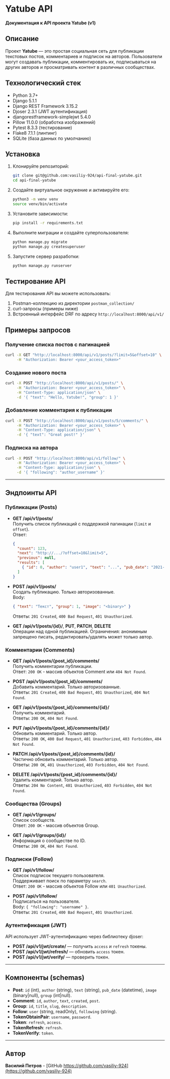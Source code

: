 # Yatube API

**Документация к API проекта Yatube (v1)**

## Описание
Проект **Yatube** — это простая социальная сеть для публикации текстовых постов, комментариев и подписок на авторов. Пользователи могут создавать публикации, комментировать их, подписываться на других авторов и просматривать контент в различных сообществах.

## Технологический стек
- Python 3.7+
- Django 5.1.1
- Django REST Framework 3.15.2
- Djoser 2.3.1 (JWT аутентификация)
- djangorestframework-simplejwt 5.4.0
- Pillow 11.0.0 (обработка изображений)
- Pytest 8.3.3 (тестирование)
- Flake8 7.1.1 (линтинг)
- SQLite (база данных по умолчанию)

## Установка
1. Клонируйте репозиторий:
   ```bash
   git clone git@github.com:vasiliy-924/api-final-yatube.git
   cd api-final-yatube
   ```
2. Cоздайте виртуальное окружение и активируйте его:
   ```bash
   python3 -m venv venv
   source venv/bin/activate
   ```
3. Установите зависимости:
   ```bash
   pip install -r requirements.txt
   ```
4. Выполните миграции и создайте суперпользователя:
   ```bash
   python manage.py migrate
   python manage.py createsuperuser
   ```
5. Запустите сервер разработки:
   ```bash
   python manage.py runserver
   ```

## Тестирование API
Для тестирования API вы можете использовать:
1. Postman-коллекцию из директории `postman_collection/`
2. curl-запросы (примеры ниже)
3. Встроенный интерфейс DRF по адресу `http://localhost:8000/api/v1/`

## Примеры запросов
### Получение списка постов с пагинацией
```bash
curl -X GET "http://localhost:8000/api/v1/posts/?limit=5&offset=10" \
     -H "Authorization: Bearer <your_access_token>"
```

### Создание нового поста
```bash
curl -X POST "http://localhost:8000/api/v1/posts/" \
     -H "Authorization: Bearer <your_access_token>" \
     -H "Content-Type: application/json" \
     -d '{ "text": "Hello, Yatube!", "group": 1 }'
```

### Добавление комментария к публикации
```bash
curl -X POST "http://localhost:8000/api/v1/posts/5/comments/" \
     -H "Authorization: Bearer <your_access_token>" \
     -H "Content-Type: application/json" \
     -d '{ "text": "Great post!" }'
```

### Подписка на автора
```bash
curl -X POST "http://localhost:8000/api/v1/follow/" \
     -H "Authorization: Bearer <your_access_token>" \
     -H "Content-Type: application/json" \
     -d '{ "following": "author_username" }'
```

---

## Эндпоинты API

### Публикации (Posts)

- **GET /api/v1/posts/**  
  Получить список публикаций с поддержкой пагинации (`limit` и `offset`).  
  Ответ:
  ```json
  {
    "count": 123,
    "next": "http://.../?offset=10&limit=5",
    "previous": null,
    "results": [
      { "id": 0, "author": "user1", "text": "...", "pub_date": "2021-10-14T...Z", "image": null, "group": null }
    ]
  }
  ```

- **POST /api/v1/posts/**  
  Создать публикацию. Только авторизованные.  
  Body:
  ```json
  { "text": "Текст", "group": 1, "image": "<binary>" }
  ```  
  Ответы: `201 Created`, `400 Bad Request`, `401 Unauthorized`.

- **GET /api/v1/posts/{id}/**, **PUT**, **PATCH**, **DELETE**  
  Операции над одной публикацией. Ограничения: анонимным запрещено писать, редактировать/удалять может только автор.

### Комментарии (Comments)

- **GET /api/v1/posts/{post_id}/comments/**  
  Получить комментарии публикации.  
  Ответ: `200 OK` - массив объектов Comment или `404 Not Found`.

- **POST /api/v1/posts/{post_id}/comments/**  
  Добавить комментарий. Только авторизованные.  
  Ответы: `201 Created`, `400 Bad Request`, `401 Unauthorized`, `404 Not Found`.

- **GET /api/v1/posts/{post_id}/comments/{id}/**  
  Получить комментарий.  
  Ответы: `200 OK`, `404 Not Found`.

- **PUT /api/v1/posts/{post_id}/comments/{id}/**  
  Обновить комментарий. Только автор.  
  Ответы: `200 OK`, `400 Bad Request`, `401 Unauthorized`, `403 Forbidden`, `404 Not Found`.

- **PATCH /api/v1/posts/{post_id}/comments/{id}/**  
  Частично обновить комментарий. Только автор.  
  Ответы: `200 OK`, `401 Unauthorized`, `403 Forbidden`, `404 Not Found`.

- **DELETE /api/v1/posts/{post_id}/comments/{id}/**  
  Удалить комментарий. Только автор.  
  Ответы: `204 No Content`, `401 Unauthorized`, `403 Forbidden`, `404 Not Found`.

### Сообщества (Groups)

- **GET /api/v1/groups/**  
  Список сообществ.  
  Ответ: `200 OK` - массив объектов Group.

- **GET /api/v1/groups/{id}/**  
  Информация о сообществе по ID.  
  Ответы: `200 OK`, `404 Not Found`.

### Подписки (Follow)

- **GET /api/v1/follow/**  
  Список подписок текущего пользователя.  
  Поддерживает поиск по параметру `search`.  
  Ответ: `200 OK` - массив объектов Follow или `401 Unauthorized`.

- **POST /api/v1/follow/**  
  Подписаться на пользователя.  
  Body: `{ "following": "username" }`.  
  Ответы: `201 Created`, `400 Bad Request`, `401 Unauthorized`.

### Аутентификация (JWT)

API использует JWT-аутентификацию через библиотеку djoser:

- **POST /api/v1/jwt/create/** — получить `access` и `refresh` токены.  
- **POST /api/v1/jwt/refresh/** — обновить `access` токен.  
- **POST /api/v1/jwt/verify/** — проверить токен.

---

## Компоненты (schemas)

- **Post**: `id` (int), `author` (string), `text` (string), `pub_date` (datetime), `image` (binary|null), `group` (int|null).  
- **Comment**: `id`, `author`, `text`, `created`, `post`.  
- **Group**: `id`, `title`, `slug`, `description`.  
- **Follow**: `user` (string, readOnly), `following` (string).  
- **TokenObtainPair**: `username`, `password`.  
- **Token**: `refresh`, `access`.  
- **TokenRefresh**: `refresh`.  
- **TokenVerify**: `token`.

---

## Автор
**Василий Петров** - [GitHub https://github.com/vasiliy-924](https://github.com/vasiliy-924)
